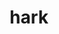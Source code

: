 ---
category: 4-letters
denotation: null
name: hark
reference_link: https://www.etymonline.com/word/hark
root_language: null
root_name: null
title: hark
type: free
word_sums:
- respelling: hark
  sum: 'Hark + '
---